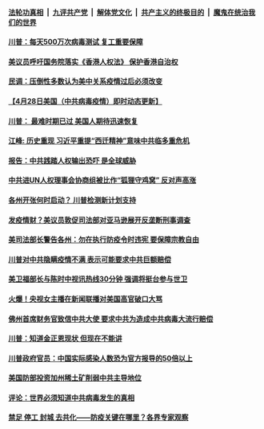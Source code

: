 ####  [法轮功真相](../../../../basic/blob/master/README.md?t=04291431) &nbsp;|&nbsp; [九评共产党](../../../../9ping.md/blob/master/README.md?t=04291431) &nbsp;|&nbsp; [解体党文化](../../../../jtdwh.md/blob/master/README.md?t=04291431)  &nbsp;|&nbsp; [共产主义的终极目的](../../../../gczydzjmd.md/blob/master/README.md?t=04291431) &nbsp;|&nbsp; [魔鬼在统治我们的世界](../../../../mgztzwmdsj.md/blob/master/README.md?t=04291431) 

#### [川普：每天500万次病毒测试 复工重要保障  ](../pages/soh6/372631.md?t=04291431) 
#### [美议员呼吁国务院落实《香港人权法》 保护香港自治权](../pages/soh6/372628.md?t=04291431) 
#### [民调：压倒性多数认为美中关系疫情过后必须改变 ](../pages/soh6/372601.md?t=04291431) 
#### [【4月28日美国（中共病毒疫情）即时动态更新】](../pages/soh6/372433.md?t=04291431) 
#### [川普： 最难时期已过 美国人期待迅速恢复](../pages/soh6/372559.md?t=04291431) 
#### [江峰: 历史重现  习近平重提“西迁精神”意味中共临多重危机](../pages/soh6/372553.md?t=04291431) 
#### [报告：中共践踏人权输出恐吓 是全球威胁](../pages/soh6/372478.md?t=04291431) 
#### [中共进UN人权理事会协商组被比作“狐狸守鸡窝” 反对声高涨](../pages/soh6/372493.md?t=04291431) 
#### [各州开张何时启动？  川普检测新计划支持](../pages/soh6/372484.md?t=04291431) 
#### [发疫情财？美议员敦促司法部对亚马逊展开反垄断刑事调查](../pages/soh6/372430.md?t=04291431) 
#### [美司法部长警告各州：勿在执行防疫令时违宪 要保障宗教自由](../pages/soh6/372442.md?t=04291431) 
#### [川普对中共隐瞒疫情不满 表示可能要求中共巨额赔偿](../pages/soh6/372424.md?t=04291431) 
#### [美卫福部长与陈时中视讯热线30分钟 强调将挺台参与世卫](../pages/soh6/372211.md?t=04291431) 
#### [火爆！央视女主播在新闻联播对美国高官破口大骂](../pages/soh6/372232.md?t=04291431) 
#### [佛州首席财务官致信中共大使 要求中共为造成中共病毒大流行赔偿](../pages/soh6/372112.md?t=04291431) 
#### [川普：知道金正恩现状 但现在不能讲](../pages/soh6/372115.md?t=04291431) 
#### [川普政府官员：中国实际感染人数恐为官方报导的50倍以上](../pages/soh6/372103.md?t=04291431) 
#### [美国防部投资加州稀土矿削弱中共主导地位](../pages/soh6/372046.md?t=04291431) 
#### [评论：世界必须知道中共病毒发生的真相](../pages/soh6/372061.md?t=04291431) 
#### [禁足 停工 封城 去共化——防疫关键在哪里？各界专家观察 ](../pages/soh6/372037.md?t=04291431) 
